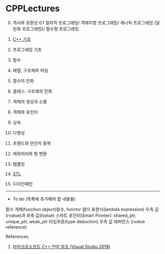 # CPPLectures

0. 역사와 호환성
0.1 절차적 프로그래밍/ 객체지향 프로그래밍/ 제너릭 프로그래밍 (일반화 프로그래밍)/ 함수형 프로그래밍
1. [C++ 기초](https://github.com/geunkim/CPPLectures/blob/master/C++기초/README.md)
2. 프로그래밍 기초
3. 함수
4. 배열, 구조체와 파일
5. 함수의 진화
6. 클래스: 구조체의 진화
7. 객체의 생성과 소멸 

8. 객체와 포인터
9. 상속
10. 다형성
11. 프렌드와 연산자 중복
12. 에외처리와 형 변환
13. 템플릿
14. [STL](https://github.com/geunkim/CPPLectures/blob/master/STL/README.md)
15. 디자인패턴



-------------------------------
* To do (목록에 추가해야 할 내용들)

함수 개체(function object)람수, functor
람다 표현식(lambda expression)
우측 값(rvalue)과 좌축 값(lvalue)
스마트 포인터(Smart Pointer): shared_ptr, unique_ptr, weak_ptr
타입추론(type deduction)
우측 값 레퍼런스 (rvalue reference)


References

1. [마이크로소프트 C++ 언어 참조 (Visual Studio 2019)](https://docs.microsoft.com/ko-kr/cpp/cpp/cpp-language-reference?view=vs-2019)
